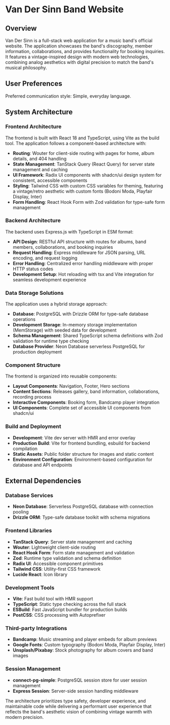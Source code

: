 # Van Der Sinn Band Website

## Overview

Van Der Sinn is a full-stack web application for a music band's official website. The application showcases the band's discography, member information, collaborations, and provides functionality for booking inquiries. It features a vintage-inspired design with modern web technologies, combining analog aesthetics with digital precision to match the band's musical philosophy.

## User Preferences

Preferred communication style: Simple, everyday language.

## System Architecture

### Frontend Architecture
The frontend is built with React 18 and TypeScript, using Vite as the build tool. The application follows a component-based architecture with:

- **Routing**: Wouter for client-side routing with pages for home, album details, and 404 handling
- **State Management**: TanStack Query (React Query) for server state management and caching
- **UI Framework**: Radix UI components with shadcn/ui design system for consistent, accessible components
- **Styling**: Tailwind CSS with custom CSS variables for theming, featuring a vintage/retro aesthetic with custom fonts (Bodoni Moda, Playfair Display, Inter)
- **Form Handling**: React Hook Form with Zod validation for type-safe form management

### Backend Architecture
The backend uses Express.js with TypeScript in ESM format:

- **API Design**: RESTful API structure with routes for albums, band members, collaborations, and booking inquiries
- **Request Handling**: Express middleware for JSON parsing, URL encoding, and request logging
- **Error Handling**: Centralized error handling middleware with proper HTTP status codes
- **Development Setup**: Hot reloading with tsx and Vite integration for seamless development experience

### Data Storage Solutions
The application uses a hybrid storage approach:

- **Database**: PostgreSQL with Drizzle ORM for type-safe database operations
- **Development Storage**: In-memory storage implementation (MemStorage) with seeded data for development
- **Schema Management**: Shared TypeScript schema definitions with Zod validation for runtime type checking
- **Database Provider**: Neon Database serverless PostgreSQL for production deployment

### Component Structure
The frontend is organized into reusable components:

- **Layout Components**: Navigation, Footer, Hero sections
- **Content Sections**: Releases gallery, band information, collaborations, recording process
- **Interactive Components**: Booking form, Bandcamp player integration
- **UI Components**: Complete set of accessible UI components from shadcn/ui

### Build and Deployment
- **Development**: Vite dev server with HMR and error overlay
- **Production Build**: Vite for frontend bundling, esbuild for backend compilation
- **Static Assets**: Public folder structure for images and static content
- **Environment Configuration**: Environment-based configuration for database and API endpoints

## External Dependencies

### Database Services
- **Neon Database**: Serverless PostgreSQL database with connection pooling
- **Drizzle ORM**: Type-safe database toolkit with schema migrations

### Frontend Libraries
- **TanStack Query**: Server state management and caching
- **Wouter**: Lightweight client-side routing
- **React Hook Form**: Form state management and validation
- **Zod**: Runtime type validation and schema definition
- **Radix UI**: Accessible component primitives
- **Tailwind CSS**: Utility-first CSS framework
- **Lucide React**: Icon library

### Development Tools
- **Vite**: Fast build tool with HMR support
- **TypeScript**: Static type checking across the full stack
- **ESBuild**: Fast JavaScript bundler for production builds
- **PostCSS**: CSS processing with Autoprefixer

### Third-party Integrations
- **Bandcamp**: Music streaming and player embeds for album previews
- **Google Fonts**: Custom typography (Bodoni Moda, Playfair Display, Inter)
- **Unsplash/Pixabay**: Stock photography for album covers and band images

### Session Management
- **connect-pg-simple**: PostgreSQL session store for user session management
- **Express Session**: Server-side session handling middleware

The architecture prioritizes type safety, developer experience, and maintainable code while delivering a performant user experience that reflects the band's aesthetic vision of combining vintage warmth with modern precision.